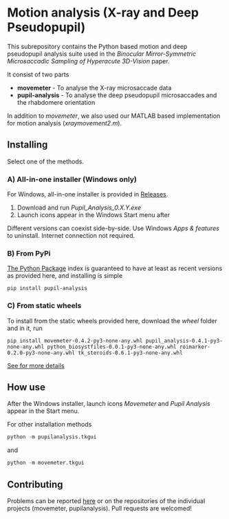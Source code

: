 # Motion analysis (X-ray and Deep Pseudopupil)

This subrepository contains the Python based motion and deep pseudopupil
analysis suite used in the
*Binocular Mirror-Symmetric Microsaccadic Sampling of Hyperacute 3D-Vision* paper.

It consist of two parts
* **movemeter** - To analyse the X-ray microsaccade data
* **pupil-analysis** - To analyse the deep pseudopupil microsaccades and the rhabdomere orientation

In addition to *movemeter*, we also used our MATLAB based implementation for motion analysis (*xraymovement2.m*).


## Installing

Select one of the methods.

### A) All-in-one installer (Windows only)

For Windows, all-in-one installer is provided in
[Releases](https://github.com/JuusolaLab/Hyperacute_Stereopsis_paper/releases).

1) Download and run *Pupil_Analysis_0.X.Y.exe*
2) Launch icons appear in the Windows Start menu after

Different versions can coexist side-by-side. Use Windows *Apps & features* to uninstall.
Internet connection not required.


### B) From PyPi

[The Python Package](https://pypi.org/) index is guaranteed to have at least as recent
versions as provided here, and installing is simple

```
pip install pupil-analysis
```


### C) From static wheels

To install from the static wheels provided here,
download the *wheel* folder and in it, run

```
pip install movemeter-0.4.2-py3-none-any.whl pupil_analysis-0.4.1-py3-none-any.whl python_biosystfiles-0.0.1-py3-none-any.whl roimarker-0.2.0-py3-none-any.whl tk_steroids-0.6.1-py3-none-any.whl 
```

[See for more details](wheels/README.md)


## How use

After the Windows installer, launch icons *Movemeter* and *Pupil Analysis* appear in the Start menu.

For other installation methods

```python
python -m pupilanalysis.tkgui
```

and

```python
python -m movemeter.tkgui
```


## Contributing

Problems can be reported
[here](https://github.com/JuusolaLab/Hyperacute_Stereopsis_paper/issues)
or on the repositories of the individual projects (movemeter, pupilanalysis).
Pull requests are welcomed!

